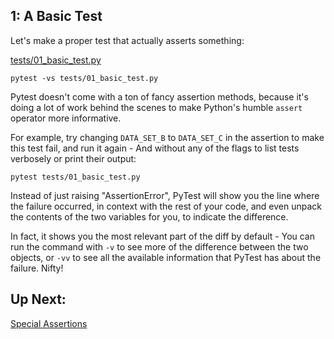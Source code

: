 ## 1: A Basic Test

Let's make a proper test that actually asserts something:

[tests/01_basic_test.py](https://github.com/pluralsight/intro-to-pytest/blob/master/tests/01_basic_test.py)

```
pytest -vs tests/01_basic_test.py
```

Pytest doesn't come with a ton of fancy assertion methods, because it's doing a lot of work behind the scenes to make Python's humble `assert` operator more informative.

For example, try changing `DATA_SET_B` to `DATA_SET_C` in the assertion to make this test fail, and run it again - And without any of the flags to list tests verbosely or print their output:

```
pytest tests/01_basic_test.py
```

Instead of just raising "AssertionError", PyTest will show you the line where the failure occurred, in context with the rest of your code, and even unpack the contents of the two variables for you, to indicate the difference.

In fact, it shows you the most relevant part of the diff by default - You can run the command with `-v` to see more of the difference between the two objects, or `-vv` to see all the available information that PyTest has about the failure. Nifty!

## Up Next:

[Special Assertions](https://github.com/pluralsight/intro-to-pytest/blob/master/tutorials/02_special_assertions.md)
